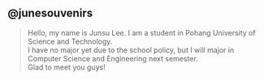 ## @junesouvenirs

> Hello, my name is Junsu Lee.
> I am a student in Pohang University of Science and Technology.   
> I have no major yet due to the school policy, but I will major in Computer Science and Engineering next semester.   
> Glad to meet you guys!   

